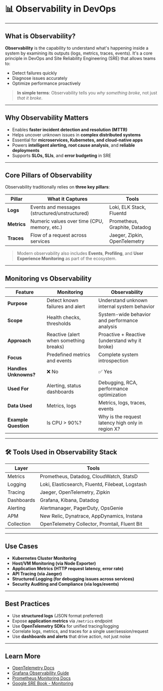 # 📊 Observability in DevOps

---

## What is Observability?

**Observability** is the capability to understand what's happening inside a system by examining its outputs (logs, metrics, traces, events). It's a core principle in DevOps and Site Reliability Engineering (SRE) that allows teams to:

- Detect failures quickly  
- Diagnose issues accurately  
- Optimize performance proactively  

> **In simple terms**: Observability tells you *why something broke*, not just *that it broke*.

---

##  Why Observability Matters

- Enables **faster incident detection and resolution (MTTR)**
- Helps uncover unknown issues in **complex distributed systems**
- Essential for **microservices, Kubernetes, and cloud-native apps**
- Powers **intelligent alerting, root cause analysis**, and **reliable deployments**
- Supports **SLOs, SLIs**, and **error budgeting** in SRE

---

##  Core Pillars of Observability

Observability traditionally relies on **three key pillars**:

| Pillar     | What it Captures                      | Tools                                |
|------------|----------------------------------------|--------------------------------------|
| **Logs**   | Events and messages (structured/unstructured) | Loki, ELK Stack, Fluentd             |
| **Metrics**| Numeric values over time (CPU, memory, etc.)   | Prometheus, Graphite, Datadog        |
| **Traces** | Flow of a request across services      | Jaeger, Zipkin, OpenTelemetry        |

> Modern observability also includes **Events**, **Profiling**, and **User Experience Monitoring** as part of the ecosystem.

---

##  Monitoring vs Observability

| Feature                  | **Monitoring**                                  | **Observability**                                 |
|--------------------------|--------------------------------------------------|---------------------------------------------------|
| **Purpose**              | Detect known failures and alert                  | Understand unknown internal system behavior       |
| **Scope**                | Health checks, thresholds                        | System-wide behavior and performance analysis     |
| **Approach**             | Reactive (alert when something breaks)           | Proactive + Reactive (understand why it broke)    |
| **Focus**                | Predefined metrics and events                    | Complete system introspection                     |
| **Handles Unknowns?**    | ❌ No                                             | ✅ Yes                                             |
| **Used For**             | Alerting, status dashboards                      | Debugging, RCA, performance optimization          |
| **Data Used**            | Metrics, logs                                     | Metrics, logs, traces, events                     |
| **Example Question**     | Is CPU > 90%?                                     | Why is the request latency high only in region X? |

---

## 🛠 Tools Used in Observability Stack

| Layer         | Tools                                                  |
|---------------|--------------------------------------------------------|
| Metrics       | Prometheus, Datadog, CloudWatch, StatsD               |
| Logging       | Loki, Elasticsearch, Fluentd, Filebeat, Logstash      |
| Tracing       | Jaeger, OpenTelemetry, Zipkin                         |
| Dashboards    | Grafana, Kibana, Datadog                              |
| Alerting      | Alertmanager, PagerDuty, OpsGenie                     |
| APM           | New Relic, Dynatrace, AppDynamics, Instana            |
| Collection    | OpenTelemetry Collector, Promtail, Fluent Bit         |

---

##  Use Cases

- **Kubernetes Cluster Monitoring**
- **Host/VM Monitoring (via Node Exporter)**
- **Application Metrics (HTTP request latency, error rate)**
- **API Tracing (via Jaeger)**
- **Structured Logging (for debugging issues across services)**
- **Security Auditing and Compliance (via logs/events)**

---

##  Best Practices

- Use **structured logs** (JSON format preferred)
- Expose **application metrics** via `/metrics` endpoint
- Use **OpenTelemetry SDKs** for unified tracing/logging
- Correlate logs, metrics, and traces for a single user/session/request
- Use **dashboards and alerts** that drive action, not just noise

---

##  Learn More

- [OpenTelemetry Docs](https://opentelemetry.io/)
- [Grafana Observability Guide](https://grafana.com/solutions/observability/)
- [Prometheus Monitoring Docs](https://prometheus.io/docs/introduction/overview/)
- [Google SRE Book - Monitoring](https://sre.google/sre-book/monitoring-distributed-systems/)
```


